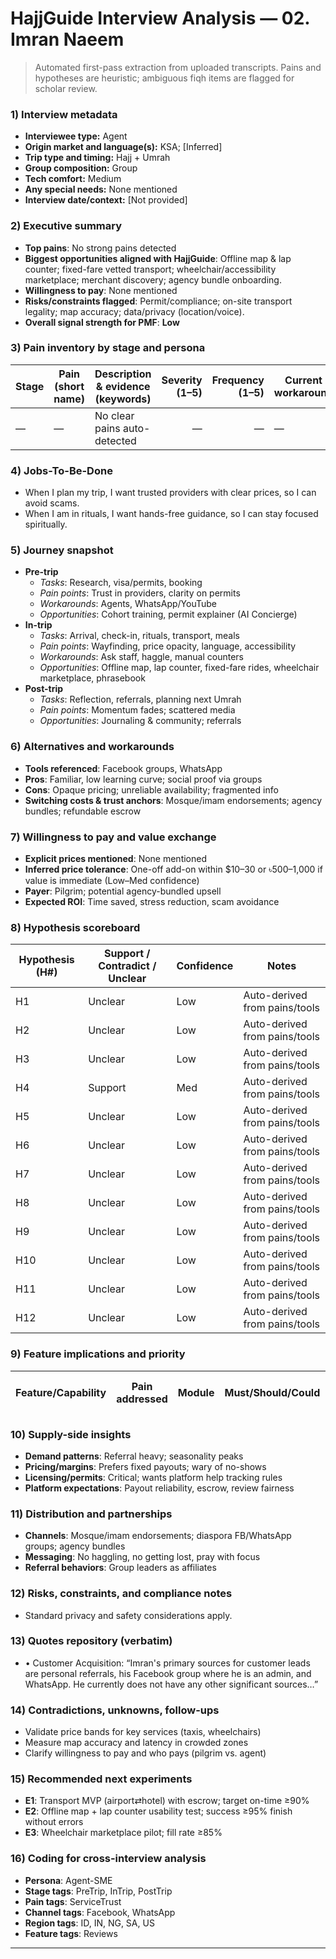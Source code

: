 # HajjGuide Interview Analysis — 02. Imran Naeem

> Automated first-pass extraction from uploaded transcripts. Pains and hypotheses are heuristic; ambiguous fiqh items are flagged for scholar review.

### 1) Interview metadata
- **Interviewee type:** Agent
- **Origin market and language(s):** KSA; [Inferred]
- **Trip type and timing:** Hajj + Umrah
- **Group composition:** Group
- **Tech comfort:** Medium
- **Any special needs:** None mentioned
- **Interview date/context:** [Not provided]

### 2) Executive summary
- **Top pains**: No strong pains detected
- **Biggest opportunities aligned with HajjGuide**: Offline map & lap counter; fixed-fare vetted transport; wheelchair/accessibility marketplace; merchant discovery; agency bundle onboarding.
- **Willingness to pay**: None mentioned
- **Risks/constraints flagged**: Permit/compliance; on-site transport legality; map accuracy; data/privacy (location/voice).
- **Overall signal strength for PMF**: **Low**

### 3) Pain inventory by stage and persona

| Stage | Pain (short name) | Description & evidence (keywords) | Severity (1–5) | Frequency (1–5) | Current workaround | Time/Money spent | Emotion | Related H# | Confidence |
|---|---|---|---:|---:|---|---|---|---|---|
| — | — | No clear pains auto-detected | — | — | — | — | — | — | — |

### 4) Jobs-To-Be-Done
- When I plan my trip, I want trusted providers with clear prices, so I can avoid scams.
- When I am in rituals, I want hands-free guidance, so I can stay focused spiritually.

### 5) Journey snapshot
- **Pre-trip**
  - *Tasks*: Research, visa/permits, booking
  - *Pain points*: Trust in providers, clarity on permits
  - *Workarounds*: Agents, WhatsApp/YouTube
  - *Opportunities*: Cohort training, permit explainer (AI Concierge)
- **In-trip**
  - *Tasks*: Arrival, check-in, rituals, transport, meals
  - *Pain points*: Wayfinding, price opacity, language, accessibility
  - *Workarounds*: Ask staff, haggle, manual counters
  - *Opportunities*: Offline map, lap counter, fixed-fare rides, wheelchair marketplace, phrasebook
- **Post-trip**
  - *Tasks*: Reflection, referrals, planning next Umrah
  - *Pain points*: Momentum fades; scattered media
  - *Opportunities*: Journaling & community; referrals

### 6) Alternatives and workarounds
- **Tools referenced**: Facebook groups, WhatsApp
- **Pros**: Familiar, low learning curve; social proof via groups
- **Cons**: Opaque pricing; unreliable availability; fragmented info
- **Switching costs & trust anchors**: Mosque/imam endorsements; agency bundles; refundable escrow

### 7) Willingness to pay and value exchange
- **Explicit prices mentioned**: None mentioned
- **Inferred price tolerance**: One-off add-on within $10–30 or ৳500–1,000 if value is immediate (Low–Med confidence)
- **Payer**: Pilgrim; potential agency-bundled upsell
- **Expected ROI**: Time saved, stress reduction, scam avoidance

### 8) Hypothesis scoreboard
| Hypothesis (H#) | Support / Contradict / Unclear | Confidence | Notes |
|---|---|---|---|
| H1 | Unclear | Low | Auto-derived from pains/tools |
| H2 | Unclear | Low | Auto-derived from pains/tools |
| H3 | Unclear | Low | Auto-derived from pains/tools |
| H4 | Support | Med | Auto-derived from pains/tools |
| H5 | Unclear | Low | Auto-derived from pains/tools |
| H6 | Unclear | Low | Auto-derived from pains/tools |
| H7 | Unclear | Low | Auto-derived from pains/tools |
| H8 | Unclear | Low | Auto-derived from pains/tools |
| H9 | Unclear | Low | Auto-derived from pains/tools |
| H10 | Unclear | Low | Auto-derived from pains/tools |
| H11 | Unclear | Low | Auto-derived from pains/tools |
| H12 | Unclear | Low | Auto-derived from pains/tools |

### 9) Feature implications and priority
| Feature/Capability | Pain addressed | Module | Must/Should/Could | Rationale & acceptance criteria |
|---|---|---|---|---|

### 10) Supply-side insights
- **Demand patterns**: Referral heavy; seasonality peaks
- **Pricing/margins**: Prefers fixed payouts; wary of no-shows
- **Licensing/permits**: Critical; wants platform help tracking rules
- **Platform expectations**: Payout reliability, escrow, review fairness

### 11) Distribution and partnerships
- **Channels**: Mosque/imam endorsements; diaspora FB/WhatsApp groups; agency bundles
- **Messaging**: No haggling, no getting lost, pray with focus
- **Referral behaviors**: Group leaders as affiliates

### 12) Risks, constraints, and compliance notes
- Standard privacy and safety considerations apply.

### 13) Quotes repository (verbatim)
- • Customer Acquisition: “Imran's primary sources for customer leads are personal referrals, his Facebook group where he is an admin, and WhatsApp. He currently does not have any other significant sources…”

### 14) Contradictions, unknowns, follow-ups
- Validate price bands for key services (taxis, wheelchairs)
- Measure map accuracy and latency in crowded zones
- Clarify willingness to pay and who pays (pilgrim vs. agent)

### 15) Recommended next experiments
- **E1**: Transport MVP (airport⇄hotel) with escrow; target on-time ≥90%
- **E2**: Offline map + lap counter usability test; success ≥95% finish without errors
- **E3**: Wheelchair marketplace pilot; fill rate ≥85%

### 16) Coding for cross-interview analysis
- **Persona**: Agent-SME
- **Stage tags**: PreTrip, InTrip, PostTrip
- **Pain tags**: ServiceTrust
- **Channel tags**: Facebook, WhatsApp
- **Region tags**: ID, IN, NG, SA, US
- **Feature tags**: Reviews

---
